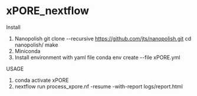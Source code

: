 # xPORE_nextflow

Install
1. Nanopolish
		git clone --recursive https://github.com/jts/nanopolish.git
		cd nanopolish/
		make
2. Miniconda
3. Install environment with yaml file
		conda env create --file xPORE.yml

USAGE
1. conda activate xPORE
2. nextflow run process_xpore.nf -resume -with-report logs/report.html
